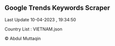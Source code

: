 

## Google Trends Keywords Scraper 
 
Last Update 10-04-2023 , 19:34:50

Country List :
VIETNAM.json



© Abdul Muttaqin 
